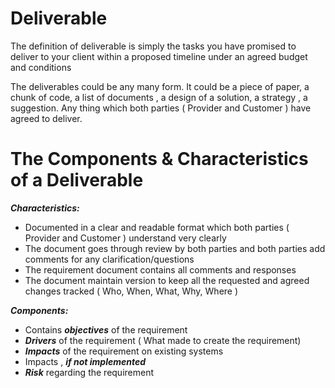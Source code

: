 
# Deliverable

The definition of deliverable is simply the tasks you have promised to deliver to your client within a proposed timeline under an agreed budget and conditions

The deliverables could be any many form. It could be a piece of paper, a chunk of code, a list of documents , a design of a solution, a strategy , a suggestion. Any thing which both parties ( Provider and Customer ) have agreed to deliver.

# The Components & Characteristics of a Deliverable

***Characteristics:***

- Documented in a clear and readable format which both parties ( Provider and Customer ) understand very clearly
- The document goes through review by both parties and both parties add comments for any clarification/questions
- The requirement document contains all comments and responses
- The document maintain version to keep all the requested and agreed changes tracked ( Who, When, What, Why, Where )

***Components:***

- Contains ***objectives*** of the requirement
- ***Drivers*** of the requirement ( What made to create the requirement)
- ***Impacts*** of the requirement on existing systems
- Impacts , ***if not implemented***
- ***Risk*** regarding the requirement

